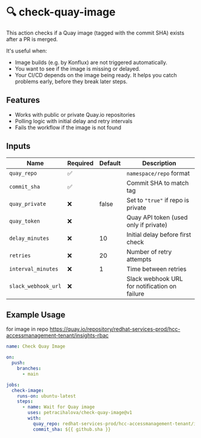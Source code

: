 # 🔍 check-quay-image

This action checks if a Quay image (tagged with the commit SHA) exists after a PR is merged.

It's useful when:

* Image builds (e.g. by Konflux) are not triggered automatically.
* You want to see if the image is missing or delayed.
* Your CI/CD depends on the image being ready.
It helps you catch problems early, before they break later steps.

## Features

- Works with public or private Quay.io repositories
- Polling logic with initial delay and retry intervals
- Fails the workflow if the image is not found

## Inputs

| Name               | Required | Default | Description |
|--------------------|----------|---------|-------------|
| `quay_repo`        | ✅       |         | `namespace/repo` format |
| `commit_sha`       | ✅       |         | Commit SHA to match tag |
| `quay_private`     | ❌       | false   | Set to `"true"` if repo is private |
| `quay_token`       | ❌       |         | Quay API token (used only if private) |
| `delay_minutes`    | ❌       | 10      | Initial delay before first check |
| `retries`          | ❌       | 20      | Number of retry attempts |
| `interval_minutes` | ❌       | 1       | Time between retries |
| `slack_webhook_url`| ❌       |         | Slack webhook URL for notification on failure |

## Example Usage
for image in repo https://quay.io/repository/redhat-services-prod/hcc-accessmanagement-tenant/insights-rbac 

```yaml
name: Check Quay Image

on:
  push:
    branches:
      - main

jobs:
  check-image:
    runs-on: ubuntu-latest
    steps:
      - name: Wait for Quay image
        uses: petracihalova/check-quay-image@v1
        with:
          quay_repo: redhat-services-prod/hcc-accessmanagement-tenant/insights-rbac
          commit_sha: ${{ github.sha }}
